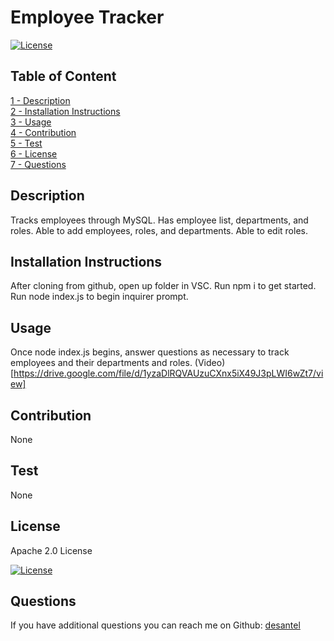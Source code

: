 # Employee Tracker

[![License](https://img.shields.io/badge/License-Apache%202.0-blue.svg)](https://opensource.org/licenses/Apache-2.0)

## Table of Content
[1 - Description](##Description)<br/>[2 - Installation Instructions](##Installation-Instructions)<br/>[3 - Usage](##Usage)<br/>[4 - Contribution](##Contribution)<br/>[5 - Test](##Test)<br/>[6 - License](##License)<br/>[7 - Questions](##Questions)<br/>

## Description
Tracks employees through MySQL.  Has employee list, departments, and roles.  Able to add employees, roles, and departments.  Able to edit roles.  

## Installation Instructions
After cloning from github, open up folder in VSC.  Run npm i to get started.  Run node index.js to begin inquirer prompt.
<br/>

## Usage
Once node index.js begins, answer questions as necessary to track employees and their departments and roles.
(Video)[https://drive.google.com/file/d/1yzaDlRQVAUzuCXnx5iX49J3pLWI6wZt7/view]
<br/>

## Contribution
None

## Test
None

## License

Apache 2.0 License

[![License](https://img.shields.io/badge/License-Apache%202.0-blue.svg)](https://opensource.org/licenses/Apache-2.0)

## Questions
If you have additional questions you can reach me on Github: [desantel](https://github.com/desantel)
